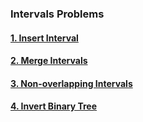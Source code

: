 ### Intervals Problems

#### [1. Insert Interval](problem/P1.md)

#### [2. Merge Intervals](problem/P2.md)

#### [3. Non-overlapping Intervals](problem/P3.md)

#### [4. Invert Binary Tree](problem/P4.md)
